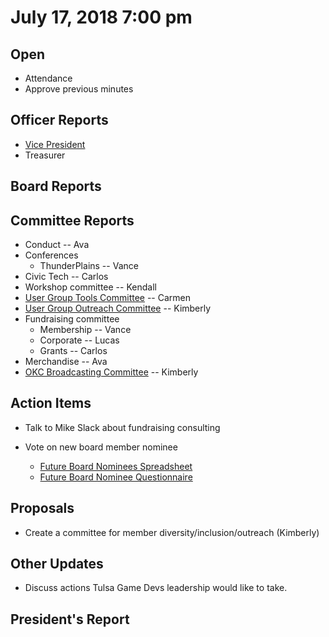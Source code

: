 # July 17, 2018 7:00 pm

## Open
* Attendance
* Approve previous minutes

## Officer Reports
* [Vice President]()
* Treasurer

## Board Reports

## Committee Reports

* Conduct -- Ava
* Conferences
    - ThunderPlains -- Vance
* Civic Tech -- Carlos
* Workshop committee -- Kendall
* [User Group Tools Committee](https://github.com/techlahoma/board_meetings/blob/master/2018/committee_reports/07_ug_tooling.md) -- Carmen
* [User Group Outreach Committee]() -- Kimberly
* Fundraising committee
    - Membership -- Vance
    - Corporate -- Lucas
    - Grants -- Carlos
* Merchandise -- Ava
* [OKC Broadcasting Committee]() -- Kimberly

## Action Items

* Talk to Mike Slack about fundraising consulting

* Vote on new board member nominee
    - [Future Board Nominees Spreadsheet](https://docs.google.com/spreadsheets/d/16npdEpYtj61tsBG2gvzhAhuNkSHvE--OhiGouOotSB0/edit#gid=1840053571)
    - [Future Board Nominee Questionnaire](https://goo.gl/forms/wvZVpodJIelOSWhD3)

## Proposals

* Create a committee for member diversity/inclusion/outreach (Kimberly) 

## Other Updates

* Discuss actions Tulsa Game Devs leadership would like to take.

## President's Report 
